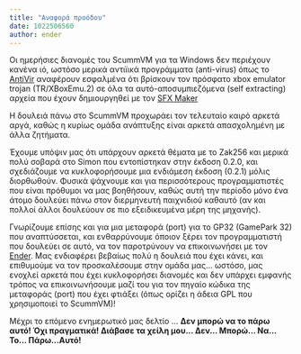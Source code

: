 ```yaml
---
title: "Αναφορά προόδου"
date: 1022506560
author: ender
---
```


Οι ημερήσιες διανομές του ScummVM για τα Windows δεν περιέχουν κανένα ιό, ωστόσο μερικά αντιϊικά προγράμματα (anti-virus) όπως το [AntiVir](http://www.free-av.com) αναφέρουν εσφαλμένα ότι βρίσκουν τον πρόσφατο xbox emulator trojan (TR/XBoxEmu.2) σε όλα τα αυτό-αποσυμπιεζόμενα (self extracting) αρχεία που έχουν δημιουργηθεί με τον [SFX Maker](http://www.sfxmaker.cjb.net/)  
  
Η δουλειά πάνω στο ScummVM προχωράει τον τελευταίο καιρό αρκετά αργά, καθώς η κυρίως ομάδα ανάπτυξης είναι αρκετά απασχολημένη με άλλα ζητήματα.
  
Έχουμε υπόψιν μας ότι υπάρχουν αρκετά θέματα με το Zak256 και μερικά πολύ σοβαρά στο Simon που εντοπίστηκαν στην έκδοση 0.2.0, και σχεδιάζουμε να κυκλοφορήσουμε μια ενδιάμεση έκδοση (0.2.1) μόλις διορθωθούν. Φυσικά ψάχνουμε και για περισσότερους προγραμματιστές που είναι πρόθυμοι να μας βοηθήσουν, καθώς αυτή την περίοδο μόνο ένα άτομο δουλεύει πάνω στον διερμηνευτή παιχνιδιού καθαυτό (αν και πολλοί άλλοι δουλεύουν σε πιο εξειδικευμένα μέρη της μηχανής).  
  
Γνωρίζουμε επίσης και για μια μεταφορά (port) για το GP32 (GamePark 32) που αναπτύσσεται, και ενθαρρύνουμε όποιον ξέρει τον προγραμματιστή που δουλεύει σε αυτό, να τον παροτρύνουν να επικοινωνήσει με τον [Ender](mailto:scummvm@enderboi.com). Μας ενδιαφέρει βεβαίως πολύ η δουλειά που έχει κάνει, και επιθυμούμε να τον προσκαλέσουμε στην ομάδα μας... ωστόσο, μας ενοχλεί αρκετά που έχει κυκλοφορήσει διανομές και δεν υπάρχει εμφανής τρόπος να επικοινωνήσουμε μαζί του για τον πηγαίο κώδικα της μεταφοράς (port) που έχει φτιάξει (όπως ορίζει η άδεια GPL που χρησιμοποιεί το ScummVM)!  
  
Μέχρι το επόμενο ενημερωτικό μας δελτίο ... **Δεν μπορώ να το πάρω αυτό! Όχι πραγματικά! Διάβασε τα χείλη μου... Δεν... Μπορώ... Να... Το... Πάρω...Αυτό!**

